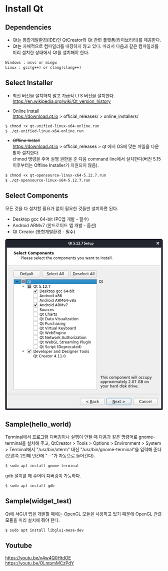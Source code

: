 # Install Qt

## Dependencies

* Qt는 통합개발환경(IDE)인 QtCreator와 Qt 관련 플랫폼(라이브러리)를 제공한다.
* Qt는 자체적으로 컴파일러를 내장하지 않고 있다. 따라서 다음과 같은 컴파일러를 미리 설치한 상태에서 Qt를 설치해야 한다.

```
Windows : msvc or mingw
Linux : gcc(g++) or clang(clang++)
```

## Select Installer

* 최신 버전을 설치하지 말고 가급적 LTS 버전을 설치한다.\
  https://en.wikipedia.org/wiki/Qt_version_history

* Online Install\
  https://download.qt.io > official_releases/ > online_installers/

```
$ chmod +x qt-unified-linux-x64-online.run
$ ./qt-unified-linux-x64-online.run
```

* <s>Offline Install</s>\
  https://download.qt.io > official_releases > qt 에서 OS에 맞는 파일을 다운받아 설치한다.\
  chmod 명령을 주어 실행 권한을 준 다음 command line에서 설치한다(버전 5.15 이후부터는 Offline Installer가 지원되지 않음).

```
$ chmod +x qt-opensource-linux-x64-5.12.7.run
$ ./qt-opensource-linux-x64-5.12.7.run
```

## Select Components

모든 것을 다 설치할 필요가 없이 필요한 것들만 설치하면 된다.

* Desktop gcc 64-bit (PC앱 개발 - 필수)
* Android ARMv7 (안드로이드 앱 개발 - 옵션)
* Qt Creator (통합개발환경 - 필수)

![select-components.png](select-components.png)

## Sample(hello_world)

Terminal에서 프로그램 디버깅이나 실행이 안될 때 다음과 같은 명령어로 gnome-terminal을 설치해 주고, QtCreator > Tools > Options > Environment > System > Terminal에서 "/usr/bin/xterm" 대신 "/usr/bin/gnome-terminal"을 입력해 준다(오른쪽 2번째 빈칸에 "--"가 자동으로 들어간다).

```
$ sudo apt install gnome-terminal
```

gdb 설치를 해 주어야 디버깅이 가능하다.

```
$ sudo apt install gdb
```

## Sample(widget_test)

Qt에 서GUI 앱을 개발할 때에는 OpenGL 모듈을 사용하고 있기 때문에 OpenGL 관련 모듈을 미리 설치해 줘야 한다.

```
$ sudo apt install libglu1-mesa-dev
```

## Youtube

https://youtu.be/v4w4Q0HtdOE  
https://youtu.be/OLmpmMCzPdY